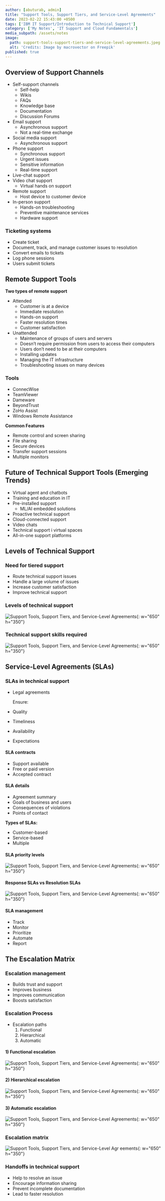 ```yaml
---
author: [abuturab, admin]
title: "Support Tools, Support Tiers, and Service-Level Agreements"
date: 2023-02-22 15:43:00 +0500
tags: ['IBM IT Support/Introduction to Technical Support']
category: ['My Notes', 'IT Support and Cloud Fundamentals']
media_subpath: /assets/notes
image:
  path: support-tools-support-tiers-and-service-level-agreements.jpeg
  alt: 'Credits: Image by macrovector on Freepik'
published: true
---
```


## **Overview of Support Channels**

- Self-support channels
	- Self-help
	- Wikis
	- FAQs
	- Knowledge base
	- Documentation
	- Discussion Forums
- Email support
	- Asynchronous support
	- Not a real-time exchange
- Social media support
	- Asynchronous support
- Phone support
	- Synchronous support
	- Urgent issues
	- Sensitive information
	- Real-time support
- Live-chat support
- Video chat support
	- Virtual hands on support
- Remote support
	- Host device to customer device
- In-person support
	- Hands-on troubleshooting
	- Preventive maintenance services
	- Hardware support

### Ticketing systems

- Create ticket
- Document, track, and manage customer issues to resolution
- Convert emails to tickets
- Log phone sessions
- Users submit tickets

## **Remote Support Tools**
  
  **Two types of remote support**
- Attended
	- Customer is at a device
	- Immediate resolution
	- Hands-on support
	- Faster resolution times
	- Customer satisfaction
- Unattended
	- Maintenance of groups of users and servers
	- Doesn’t require permission from users to access their computers
	- Users don’t need to be at their computers
	- Installing updates
	- Managing the IT infrastructure
	- Troubleshooting issues on many devices

### Tools

- ConnecWise
- TeamViewer
- Dameware
- BeyondTrust
- ZoHo Assist
- Windows Remote Assistance
  
**Common Features**
- Remote control and screen sharing
- File sharing
- Secure devices
- Transfer support sessions
- Multiple monitors

## **Future of Technical Support Tools (Emerging Trends)**

- Virtual agent and chatbots
- Training and education in IT
- Pre-installed support
	- ML/AI embedded solutions
- Proactive technical support
- Cloud-connected support
- Video chats
- Technical support i virtual spaces
- All-in-one support platforms

## **Levels of Technical Support**

### Need for tiered support

- Route technical support issues
- Handle a large volume of issues
- Increase customer satisfaction
- Improve technical support

### Levels of technical support
  
  ![Support Tools, Support Tiers, and Service-Level Agreements](Support%20Tools,%20Support%20Tiers,%20and%20Service-Level%20Agreements.png){: w="650" h="350"}
  
### Technical support skills required
  
  ![Support Tools, Support Tiers, and Service-Level Agreements](Support%20Tools,%20Support%20Tiers,%20and%20Service-Level%20Agreements-1.png){: w="650" h="350"}
  
## **Service-Level Agreements (SLAs)**

### **SLAs in technical support**

- Legal agreements
  
  Ensure:
- Quality
- Timeliness
- Availability
- Expectations

#### SLA contracts

- Support available
- Free or paid version
- Accepted contract

#### SLA details

- Agreement summary
- Goals of business and users
- Consequences of violations
- Points of contact
  
**Types of SLAs:**
- Customer-based
- Service-based
- Multiple

#### SLA priority levels
  
  ![Support Tools, Support Tiers, and Service-Level Agreements](Support%20Tools,%20Support%20Tiers,%20and%20Service-Level%20Agreements-2.png){: w="650" h="350"}
  
#### Response SLAs vs Resolution SLAs
  
  ![Support Tools, Support Tiers, and Service-Level Agreements](Support%20Tools,%20Support%20Tiers,%20and%20Service-Level%20Agreements-3.png){: w="650" h="350"}
  
#### SLA management

- Track
- Monitor
- Prioritize
- Automate
- Report

## **The Escalation Matrix**

### Escalation management

- Builds trust and support
- Improves business
- Improves communication
- Boosts satisfaction

### **Escalation Process**

- Escalation paths
  1) Functional
  2) Hierarchical
  3) Automatic

#### 1) Functional escalation
  
  ![Support Tools, Support Tiers, and Service-Level Agreements](Support%20Tools,%20Support%20Tiers,%20and%20Service-Level%20Agreements-4.png){: w="650" h="350"}
  
#### 2) Hierarchical escalation
  
  ![Support Tools, Support Tiers, and Service-Level Agreements](Support%20Tools,%20Support%20Tiers,%20and%20Service-Level%20Agreements-5.png){: w="650" h="350"}
  
#### 3) Automatic escalation
  
  ![Support Tools, Support Tiers, and Service-Level Agreements](Support%20Tools,%20Support%20Tiers,%20and%20Service-Level%20Agreements-6.png){: w="650" h="350"}
  
### Escalation matrix
  
  ![Support Tools, Support Tiers, and Service-Level Agr                                                                                                                                              eements](Support%20Tools,%20Support%20Tiers,%20and%20Service-Level%20Agreements-7.png){: w="650" h="350"}
  
### Handoffs in technical support

 - Help to resolve an issue
- Encourage information sharing
- Prevent incomplete documentation
- Lead to faster resolution